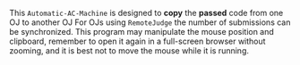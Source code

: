 This ``Automatic-AC-Machine`` is designed to **copy** the **passed** code from one OJ to another OJ For OJs using ``RemoteJudge`` the number of submissions can be synchronized.
This program may manipulate the mouse position and clipboard, remember to open it again in a full-screen browser without zooming, and it is best not to move the mouse while it is running.

